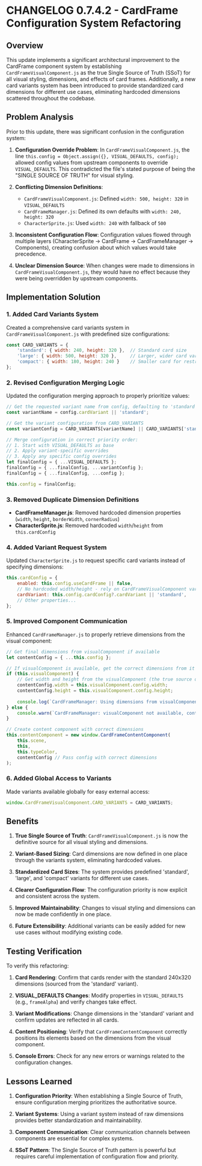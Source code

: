 # CHANGELOG 0.7.4.2 - CardFrame Configuration System Refactoring

## Overview
This update implements a significant architectural improvement to the CardFrame component system by establishing `CardFrameVisualComponent.js` as the true Single Source of Truth (SSoT) for all visual styling, dimensions, and effects of card frames. Additionally, a new card variants system has been introduced to provide standardized card dimensions for different use cases, eliminating hardcoded dimensions scattered throughout the codebase.

## Problem Analysis
Prior to this update, there was significant confusion in the configuration system:

1. **Configuration Override Problem**: In `CardFrameVisualComponent.js`, the line `this.config = Object.assign({}, VISUAL_DEFAULTS, config);` allowed config values from upstream components to override `VISUAL_DEFAULTS`. This contradicted the file's stated purpose of being the "SINGLE SOURCE OF TRUTH" for visual styling.

2. **Conflicting Dimension Definitions**:
   - `CardFrameVisualComponent.js`: Defined `width: 500, height: 320` in `VISUAL_DEFAULTS`
   - `CardFrameManager.js`: Defined its own defaults with `width: 240, height: 320`
   - `CharacterSprite.js`: Used `width: 240` with fallback of `500`

3. **Inconsistent Configuration Flow**: Configuration values flowed through multiple layers (CharacterSprite → CardFrame → CardFrameManager → Components), creating confusion about which values would take precedence.

4. **Unclear Dimension Source**: When changes were made to dimensions in `CardFrameVisualComponent.js`, they would have no effect because they were being overridden by upstream components.

## Implementation Solution

### 1. Added Card Variants System
Created a comprehensive card variants system in `CardFrameVisualComponent.js` with predefined size configurations:

```javascript
const CARD_VARIANTS = {
    'standard': { width: 240, height: 320 },  // Standard card size
    'large': { width: 500, height: 320 },     // Larger, wider card variant
    'compact': { width: 180, height: 240 }    // Smaller card for restricted spaces
};
```

### 2. Revised Configuration Merging Logic
Updated the configuration merging approach to properly prioritize values:

```javascript
// Get the requested variant name from config, defaulting to 'standard'
const variantName = config.cardVariant || 'standard';

// Get the variant configuration from CARD_VARIANTS
const variantConfig = CARD_VARIANTS[variantName] || CARD_VARIANTS['standard'];

// Merge configuration in correct priority order:
// 1. Start with VISUAL_DEFAULTS as base
// 2. Apply variant-specific overrides
// 3. Apply any specific config overrides
let finalConfig = { ...VISUAL_DEFAULTS };
finalConfig = { ...finalConfig, ...variantConfig };
finalConfig = { ...finalConfig, ...config };

this.config = finalConfig;
```

### 3. Removed Duplicate Dimension Definitions
- **CardFrameManager.js**: Removed hardcoded dimension properties (`width`, `height`, `borderWidth`, `cornerRadius`)
- **CharacterSprite.js**: Removed hardcoded `width`/`height` from `this.cardConfig`

### 4. Added Variant Request System
Updated `CharacterSprite.js` to request specific card variants instead of specifying dimensions:

```javascript
this.cardConfig = {
    enabled: this.config.useCardFrame || false,
    // No hardcoded width/height - rely on CardFrameVisualComponent variants
    cardVariant: this.config.cardConfig?.cardVariant || 'standard',
    // Other properties...
};
```

### 5. Improved Component Communication
Enhanced `CardFrameManager.js` to properly retrieve dimensions from the visual component:

```javascript
// Get final dimensions from visualComponent if available
let contentConfig = { ...this.config };

// If visualComponent is available, get the correct dimensions from it
if (this.visualComponent) {
    // Get width and height from the visualComponent (the true source of truth)
    contentConfig.width = this.visualComponent.config.width;
    contentConfig.height = this.visualComponent.config.height;
    
    console.log(`CardFrameManager: Using dimensions from visualComponent: ${contentConfig.width}x${contentConfig.height}`);
} else {
    console.warn(`CardFrameManager: visualComponent not available, content component may have incorrect dimensions.`);
}

// Create content component with correct dimensions
this.contentComponent = new window.CardFrameContentComponent(
    this.scene,
    this,
    this.typeColor,
    contentConfig // Pass config with correct dimensions
);
```

### 6. Added Global Access to Variants
Made variants available globally for easy external access:

```javascript
window.CardFrameVisualComponent.CARD_VARIANTS = CARD_VARIANTS;
```

## Benefits

1. **True Single Source of Truth**: `CardFrameVisualComponent.js` is now the definitive source for all visual styling and dimensions.

2. **Variant-Based Sizing**: Card dimensions are now defined in one place through the variants system, eliminating hardcoded values.

3. **Standardized Card Sizes**: The system provides predefined 'standard', 'large', and 'compact' variants for different use cases.

4. **Clearer Configuration Flow**: The configuration priority is now explicit and consistent across the system.

5. **Improved Maintainability**: Changes to visual styling and dimensions can now be made confidently in one place.

6. **Future Extensibility**: Additional variants can be easily added for new use cases without modifying existing code.

## Testing Verification

To verify this refactoring:

1. **Card Rendering**: Confirm that cards render with the standard 240x320 dimensions (sourced from the 'standard' variant).

2. **VISUAL_DEFAULTS Changes**: Modify properties in `VISUAL_DEFAULTS` (e.g., `frameAlpha`) and verify changes take effect.

3. **Variant Modifications**: Change dimensions in the 'standard' variant and confirm updates are reflected in all cards.

4. **Content Positioning**: Verify that `CardFrameContentComponent` correctly positions its elements based on the dimensions from the visual component.

5. **Console Errors**: Check for any new errors or warnings related to the configuration changes.

## Lessons Learned

1. **Configuration Priority**: When establishing a Single Source of Truth, ensure configuration merging prioritizes the authoritative source.

2. **Variant Systems**: Using a variant system instead of raw dimensions provides better standardization and maintainability.

3. **Component Communication**: Clear communication channels between components are essential for complex systems.

4. **SSoT Pattern**: The Single Source of Truth pattern is powerful but requires careful implementation of configuration flow and priority.
